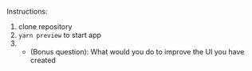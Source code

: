 Instructions:
1. clone repository
2. `yarn preview` to start app
3. - (Bonus question): What would you do to improve the UI you have created
